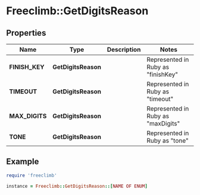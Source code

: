 # Freeclimb::GetDigitsReason

## Properties

| Name | Type | Description | Notes |
| ---- | ---- | ----------- | ----- |
| **FINISH_KEY** | **GetDigitsReason** |  | Represented in Ruby as "finishKey" |
| **TIMEOUT** | **GetDigitsReason** |  | Represented in Ruby as "timeout" |
| **MAX_DIGITS** | **GetDigitsReason** |  | Represented in Ruby as "maxDigits" |
| **TONE** | **GetDigitsReason** |  | Represented in Ruby as "tone" |

## Example

```ruby
require 'freeclimb'

instance = Freeclimb::GetDigitsReason::[NAME OF ENUM]
```

